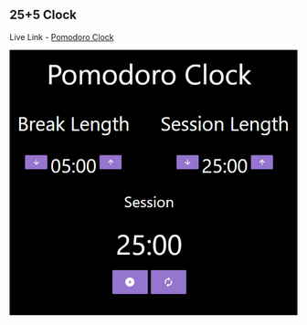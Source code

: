 ## 25+5 Clock

Live Link - [Pomodoro Clock](https://pomodoro-clock-mu.vercel.app/)

![](/screenshot.png)